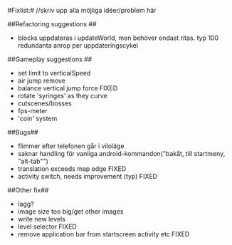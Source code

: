 #Fixlist:#
//skriv upp alla möjliga  idéer/problem  här

##Refactoring suggestions ##
* blocks uppdateras i updateWorld, men behöver endast ritas. typ 100 redundanta anrop per uppdateringscykel


##Gameplay suggestions ##
* set limit to verticalSpeed
* air jump remove
* balance vertical jump force FIXED
* rotate 'syringes' as they curve
* cutscenes/bosses
* fps-meter
* 'coin' system

##Bugs##

* flimmer efter telefonen går i viloläge
* saknar handling för vanliga android-kommandon("bakåt, till startmeny, "alt-tab"")
* translation exceeds map edge  FIXED
* activity switch, needs improvement (typ) FIXED

##Other fix##
* lagg?
* image size too big/get other images
* write new levels
* level selector FIXED
* remove application bar from startscreen activity etc FIXED